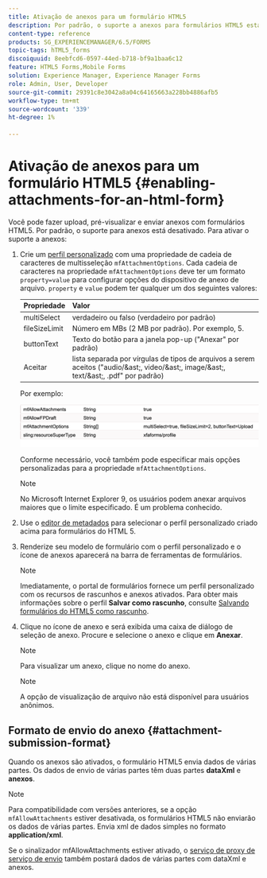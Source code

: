 ```yaml
---
title: Ativação de anexos para um formulário HTML5
description: Por padrão, o suporte a anexos para formulários HTML5 está desativado.
content-type: reference
products: SG_EXPERIENCEMANAGER/6.5/FORMS
topic-tags: hTML5_forms
discoiquuid: 8eebfcd6-0597-44ed-b718-bf9a1baa6c12
feature: HTML5 Forms,Mobile Forms
solution: Experience Manager, Experience Manager Forms
role: Admin, User, Developer
source-git-commit: 29391c8e3042a8a04c64165663a228bb4886afb5
workflow-type: tm+mt
source-wordcount: '339'
ht-degree: 1%

---
```


# Ativação de anexos para um formulário HTML5 {#enabling-attachments-for-an-html-form}

Você pode fazer upload, pré-visualizar e enviar anexos com formulários HTML5. Por padrão, o suporte para anexos está desativado. Para ativar o suporte a anexos:

1. Crie um [perfil personalizado](/help/forms/using/custom-profile.md) com uma propriedade de cadeia de caracteres de multisseleção `mfAttachmentOptions`. Cada cadeia de caracteres na propriedade `mfAttachmentOptions` deve ter um formato `property=value` para configurar opções do dispositivo de anexo de arquivo. `property` e `value` podem ter qualquer um dos seguintes valores:

   | Propriedade | Valor |
   |--- |---|
   | multiSelect | verdadeiro ou falso (verdadeiro por padrão) |
   | fileSizeLimit | Número em MBs (2 MB por padrão). Por exemplo, 5. |
   | buttonText | Texto do botão para a janela pop-up (&quot;Anexar&quot; por padrão) |
   | Aceitar | lista separada por vírgulas de tipos de arquivos a serem aceitos (&quot;audio/&amp;ast;, video/&amp;ast;, image/&amp;ast;, text/&amp;ast;, .pdf&quot; por padrão) |

   Por exemplo:

   ![configurar opções](assets/mfAttachmentOptions.png)

   Conforme necessário, você também pode especificar mais opções personalizadas para a propriedade `mfAttachmentOptions`.

   >[!NOTE]
   >
   >No Microsoft Internet Explorer 9, os usuários podem anexar arquivos maiores que o limite especificado. É um problema conhecido.

1. Use o [editor de metadados](/help/forms/using/manage-form-metadata.md) para selecionar o perfil personalizado criado acima para formulários do HTML 5.
1. Renderize seu modelo de formulário com o perfil personalizado e o ícone de anexos aparecerá na barra de ferramentas de formulários.

   >[!NOTE]
   >
   >Imediatamente, o portal de formulários fornece um perfil personalizado com os recursos de rascunhos e anexos ativados. Para obter mais informações sobre o perfil **Salvar como rascunho**, consulte [Salvando formulários do HTML5 como rascunho](/help/forms/using/saving-html5-form-draft.md).

1. Clique no ícone de anexo e será exibida uma caixa de diálogo de seleção de anexo. Procure e selecione o anexo e clique em **Anexar**.

   >[!NOTE]
   >
   >Para visualizar um anexo, clique no nome do anexo.

   >[!NOTE]
   >
   >A opção de visualização de arquivo não está disponível para usuários anônimos.

## Formato de envio do anexo {#attachment-submission-format}

Quando os anexos são ativados, o formulário HTML5 envia dados de várias partes. Os dados de envio de várias partes têm duas partes **dataXml** e **anexos**.

>[!NOTE]
>
>Para compatibilidade com versões anteriores, se a opção `mfAllowAttachments` estiver desativada, os formulários HTML5 não enviarão os dados de várias partes. Envia xml de dados simples no formato **application/xml**.

Se o sinalizador mfAllowAttachments estiver ativado, o [serviço de proxy de serviço de envio](/help/forms/using/service-proxy.md) também postará dados de várias partes com dataXml e anexos.
